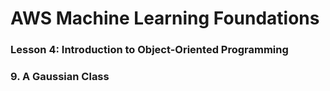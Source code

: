 # AWS Machine Learning Foundations 

### Lesson 4: Introduction to Object-Oriented Programming 

### 9. A Gaussian Class







